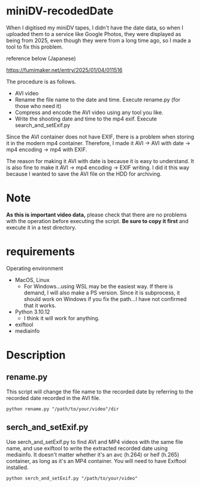 # miniDV-recodedDate

When I digitised my miniDV tapes, I didn't have the date data, so when I uploaded them to a service like Google Photos, they were displayed as being from 2025, even though they were from a long time ago, so I made a tool to fix this problem.

reference below (Japanese)

https://fumimaker.net/entry/2025/01/04/011516



The procedure is as follows.

- AVI video
- Rename the file name to the date and time. Execute rename.py (for those who need it)
- Compress and encode the AVI video using any tool you like.
- Write the shooting date and time to the mp4 exif. Execute search_and_setExif.py

Since the AVI container does not have EXIF, there is a problem when storing it in the modern mp4 container. Therefore, I made it AVI → AVI with date → mp4 encoding → mp4 with EXIF.

The reason for making it AVI with date is because it is easy to understand. It is also fine to make it AVI → mp4 encoding → EXIF writing. I did it this way because I wanted to save the AVI file on the HDD for archiving.

# Note

**As this is important video data,** please check that there are no problems with the operation before executing the script. **Be sure to copy it first** and execute it in a test directory.

# requirements

Operating environment

- MacOS, Linux
  -  For Windows...using WSL may be the easiest way. If there is demand, I will also make a PS version. Since it is subprocess, it should work on Windows if you fix the path...I have not confirmed that it works.
- Python 3.10.12
  - I think it will work for anything.
- exiftool
- mediainfo

# Description



## rename.py

This script will change the file name to the recorded date by referring to the recorded date recorded in the AVI file.

`python rename.py "/path/to/your/video"/dir`

## serch_and_setExif.py

Use serch_and_setExif.py to find AVI and MP4 videos with the same file name, and use exiftool to write the extracted recorded date using mediainfo. It doesn't matter whether it's an avc (h.264) or heif (h.265) container, as long as it's an MP4 container. You will need to have Exiftool installed.

`python serch_and_setExif.py "/path/to/your/video"`
